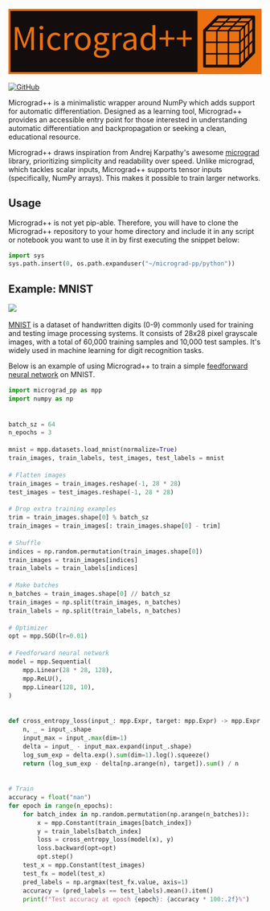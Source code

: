 <p align="center">
  <img alt="micrograd_pp" src="https://raw.githubusercontent.com/parsiad/micrograd-pp/main/logo.png">
</p>

<a href="https://github.com/parsiad/micrograd-pp"><img alt="GitHub" src="https://img.shields.io/badge/github-%23121011.svg?logo=github"></a>

Micrograd++ is a minimalistic wrapper around NumPy which adds support for automatic differentiation.
Designed as a learning tool, Micrograd++ provides an accessible entry point for those interested in understanding automatic differentiation and backpropagation or seeking a clean, educational resource.

Micrograd++ draws inspiration from Andrej Karpathy's awesome [micrograd](https://github.com/karpathy/micrograd) library, prioritizing simplicity and readability over speed.
Unlike micrograd, which tackles scalar inputs, Micrograd++ supports tensor inputs (specifically, NumPy arrays).
This makes it possible to train larger networks.

## Usage

Micrograd++ is not yet pip-able.
Therefore, you will have to clone the Micrograd++ repository to your home directory and include it in any script or notebook you want to use it in by first executing the snippet below:

```python
import sys
sys.path.insert(0, os.path.expanduser("~/micrograd-pp/python"))
```

## Example: MNIST

![](https://upload.wikimedia.org/wikipedia/commons/f/f7/MnistExamplesModified.png)

[MNIST](https://en.wikipedia.org/wiki/MNIST_database) is a dataset of handwritten digits (0-9) commonly used for training and testing image processing systems.
It consists of 28x28 pixel grayscale images, with a total of 60,000 training samples and 10,000 test samples.
It's widely used in machine learning for digit recognition tasks.

Below is an example of using Micrograd++ to train a simple [feedforward neural network](https://en.wikipedia.org/wiki/Feedforward_neural_network) on MNIST.

```python
import micrograd_pp as mpp
import numpy as np


batch_sz = 64
n_epochs = 3

mnist = mpp.datasets.load_mnist(normalize=True)
train_images, train_labels, test_images, test_labels = mnist

# Flatten images
train_images = train_images.reshape(-1, 28 * 28)
test_images = test_images.reshape(-1, 28 * 28)

# Drop extra training examples
trim = train_images.shape[0] % batch_sz
train_images = train_images[: train_images.shape[0] - trim]

# Shuffle
indices = np.random.permutation(train_images.shape[0])
train_images = train_images[indices]
train_labels = train_labels[indices]

# Make batches
n_batches = train_images.shape[0] // batch_sz
train_images = np.split(train_images, n_batches)
train_labels = np.split(train_labels, n_batches)

# Optimizer
opt = mpp.SGD(lr=0.01)

# Feedforward neural network
model = mpp.Sequential(
    mpp.Linear(28 * 28, 128),
    mpp.ReLU(),
    mpp.Linear(128, 10),
)


def cross_entropy_loss(input_: mpp.Expr, target: mpp.Expr) -> mpp.Expr:
    n, _ = input_.shape
    input_max = input_.max(dim=1)
    delta = input_ - input_max.expand(input_.shape)
    log_sum_exp = delta.exp().sum(dim=1).log().squeeze()
    return (log_sum_exp - delta[np.arange(n), target]).sum() / n


# Train
accuracy = float("nan")
for epoch in range(n_epochs):
    for batch_index in np.random.permutation(np.arange(n_batches)):
        x = mpp.Constant(train_images[batch_index])
        y = train_labels[batch_index]
        loss = cross_entropy_loss(model(x), y)
        loss.backward(opt=opt)
        opt.step()
    test_x = mpp.Constant(test_images)
    test_fx = model(test_x)
    pred_labels = np.argmax(test_fx.value, axis=1)
    accuracy = (pred_labels == test_labels).mean().item()
    print(f"Test accuracy at epoch {epoch}: {accuracy * 100:.2f}%")
```
